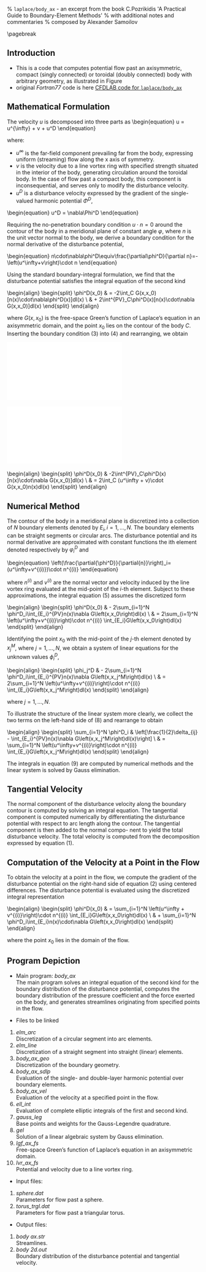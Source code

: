 % `laplace/body_ax` - an excerpt from the book C.Pozrikidis 'A Practical Guide to Boundary-Element Methods'
% with additional notes and commentaries
% composed by Alexander Samoilov

\pagebreak


## Introduction

* This is a code that computes potential flow past an axisymmetric,
compact (singly connected) or toroidal (doubly connected) body with arbitrary
geometry, as illustrated in Figure
* original _Fortran77_ code is here [CFDLAB code for `laplace/body_ax`](http://dehesa.sourceforge.net/CFDLAB/CFDLAB.13.10/07_ptf/body_ax/)

## Mathematical Formulation

The velocity $u$ is decomposed into three parts as
\begin{equation}
    u = u^{\infty} + v + u^D
\end{equation}

where:

* $u^{\infty}$ is the far-field component prevailing far from the body, expressing uniform
(streaming) flow along the x axis of symmetry.
* $v$ is the velocity due to a line vortex ring with specified strength situated in
the interior of the body, generating circulation around the toroidal body. In
the case of flow past a compact body, this component is inconsequential, and
serves only to modify the disturbance velocity.
* $u^D$ is a disturbance velocity expressed by the gradient of the single-valued
harmonic potential $\Phi^D$,

\begin{equation}
    u^D = \nabla\Phi^D
\end{equation}

Requiring the no-penetration boundary condition $u\cdot n = 0$ around the contour of the
body in a meridional plane of constant angle $\varphi$, where $n$ is the unit vector normal to
the body, we derive a boundary condition for the normal derivative of the disturbance
potential,

\begin{equation}
    n\cdot\nabla\phi^D\equiv\frac{\partial\phi^D}{\partial n}=-\left(u^\infty+v\right)\cdot n
\end{equation}

Using the standard boundary-integral formulation, we find that the disturbance potential
satisfies the integral equation of the second kind

\begin{align}
\begin{split}
    \phi^D(x_0) & = -2\int_C G(x,x_0)[n(x)\cdot\nabla\phi^D(x)]dl(x) \\
                & + 2\int^{PV}_C\phi^D(x)[n(x)\cdot\nabla G(x,x_0)]dl(x)
\end{split}
\end{align}

where $G(x,x_0)$ is the free-space Green’s function of Laplace’s equation in an axisymmetric
domain, and the point $x_0$ lies on the contour of the body $C$.
Inserting the boundary condition (3) into (4) and rearranging, we obtain


![\quad  Streamlines of flow past a sphere](sphere_body_ax.pdf)

![\quad  Streamlines of flow past a triangular thorus](thorus_body_ax.pdf)

\begin{align}
\begin{split}
    \phi^D(x_0) & -2\int^{PV}_C\phi^D(x)[n(x)\cdot\nabla  G(x,x_0)]dl(x) \\
                & = 2\int_C (u^\infty + v)\cdot G(x,x_0)n(x)dl(x)
\end{split}
\end{align}

## Numerical Method
The contour of the body in a meridional plane is discretized into a collection of $N$ boundary elements denoted by $E_i, i=1,\ldots,N$.
The boundary elements can be straight segments or circular arcs. The disturbance potential and its normal derivative
are approximated with constant functions the ith element denoted respectively by $\varphi^D_i$ and

\begin{equation}
\left(\frac{\partial{\phi^D}}{\partial{n}}\right)_i=(u^\infty+v^{(i)})\cdot n^{(i)}
\end{equation}

where $n^{(i)}$ and $v^{(i)}$ are the normal vector and velocity induced by the line vortex ring evaluated at the mid-point of the $i$-th element.
Subject to these approximations, the integral equation (5) assumes the discretized
form

\begin{align}
\begin{split}
    \phi^D(x_0) & - 2\sum_{i=1}^N \phi^D_i\int_{E_i}^{PV}n(x)\nabla G\left(x,x_0\right)dl(x) \\
             & = 2\sum_{i=1}^N \left(u^\infty+v^{(i)}\right)\cdot n^{(i)} \int_{E_i}G\left(x,x_0\right)dl(x)
\end{split}
\end{align}

Identifying the point $x_0$ with the mid-point of the $j$-th element denoted by $x_j^M$, where
$j = 1,\ldots,N$, we obtain a system of linear equations for the unknown values $\phi_i^D$,

\begin{align}
\begin{split}
    \phi_j^D & - 2\sum_{i=1}^N \phi^D_i\int_{E_i}^{PV}n(x)\nabla G\left(x,x_j^M\right)dl(x) \\
             & = 2\sum_{i=1}^N \left(u^\infty+v^{(i)}\right)\cdot n^{(i)} \int_{E_i}G\left(x,x_j^M\right)dl(x)
\end{split}
\end{align}

where $j = 1,\ldots,N$.

To illustrate the structure of the linear system more clearly, we collect the two terms
on the left-hand side of (8) and rearrange to obtain

\begin{align}
\begin{split}
    \sum_{i=1}^N \phi^D_i &  \left[\frac{1}{2}\delta_{ij} - \int_{E_i}^{PV}n(x)\nabla G\left(x,x_j^M\right)dl(x)\right] \\
        & = \sum_{i=1}^N \left(u^\infty+v^{(i)}\right)\cdot n^{(i)} \int_{E_i}G\left(x,x_j^M\right)dl(x)
\end{split}
\end{align}

The integrals in equation (9) are computed by numerical methods and the linear
system is solved by Gauss elimination.

## Tangential Velocity
The normal component of the disturbance velocity along the boundary contour is
computed by solving an integral equation. The tangential component is computed
numerically by differentiating the disturbance potential with respect to arc length
along the contour. The tangential component is then added to the normal compo-
nent to yield the total disturbance velocity. The total velocity is computed from the
decomposition expressed by equation (1).

## Computation of the Velocity at a Point in the Flow
To obtain the velocity at a point in the flow, we compute the gradient of the disturbance potential on the right-hand side of
equation (2) using centered differences.
The disturbance potential is evaluated using the discretized integral representation

\begin{align}
\begin{split}
    \phi^D(x_0) & =   \sum_{i=1}^N \left(u^\infty + v^{(i)}\right)\cdot n^{(i)} \int_{E_i}G\left(x,x_0\right)dl(x) \\
                & + \sum_{i=1}^N \phi^D_i\int_{E_i}n(x)\cdot\nabla G\left(x,x_0\right)dl(x)
\end{split}
\end{align}

where the point $x_0$ lies in the domain of the flow.

## Program Depiction

+ Main program: _body\_ax_  
The main program solves an integral equation of the second kind for the boundary
distribution of the disturbance potential, computes the boundary distribution of the
pressure coefficient and the force exerted on the body, and generates streamlines
originating from specified points in the flow.

+ Files to be linked
1. _elm\_arc_  
Discretization of a circular segment into arc elements.
2. _elm\_line_  
Discretization of a straight segment into straight (linear) elements.
3. _body\_ax\_geo_  
Discretization of the boundary geometry.
4. _body\_ax\_sdlp_  
Evaluation of the single- and double-layer harmonic potential over boundary
elements.
5. _body\_ax\_vel_  
Evaluation of the velocity at a specified point in the flow.
6. _ell\_int_  
Evaluation of complete elliptic integrals of the first and second kind.
7. _gauss\_leg_  
Base points and weights for the Gauss-Legendre quadrature.
8. _gel_  
Solution of a linear algebraic system by Gauss elimination.
9. _lgf\_ax\_fs_  
Free-space Green’s function of Laplace’s equation in an axisymmetric domain.
10. _lvr\_ax\_fs_  
Potential and velocity due to a line vortex ring.

+ Input files:
1. _sphere.dat_  
Parameters for flow past a sphere.
2. _torus\_trgl.dat_  
Parameters for flow past a triangular torus.
+ Output files:
1. _body ax.str_  
Streamlines.
2. _body 2d.out_  
Boundary distribution of the disturbance potential and tangential velocity.


